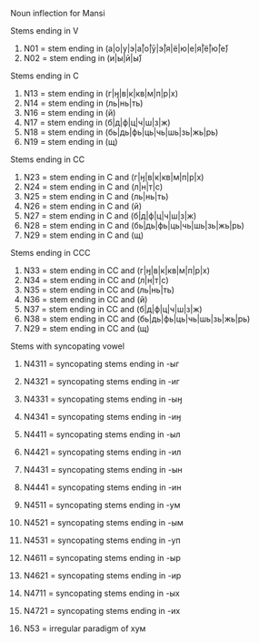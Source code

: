 Noun inflection for Mansi

Stems ending in V
1. N01 = stem ending in (а|о|у|э|а̄|о̄|ӯ|э̄|я|ё|ю|е|я̄|ё̄|ю̄|е̄)
1. N02 = stem ending in (и|ы|ӣ|ы̄)

Stems ending in C
1. N13 = stem ending in (г|ӈ|в|к|кв|м|п|р|х)
1. N14 = stem ending in (ль|нь|ть)
1. N16 = stem ending in (й)
1. N17 = stem ending in (б|д|ф|ц|ч|ш|з|ж)
1. N18 = stem ending in (бь|дь|фь|ць|чь|шь|зь|жь|рь)
1. N19 = stem ending in (щ)

Stems ending in CC
1. N23 = stem ending in C and (г|ӈ|в|к|кв|м|п|р|х)
1. N24 = stem ending in C and (л|н|т|с)
1. N25 = stem ending in C and (ль|нь|ть)
1. N26 = stem ending in C and (й)
1. N27 = stem ending in C and (б|д|ф|ц|ч|ш|з|ж)
1. N28 = stem ending in C and (бь|дь|фь|ць|чь|шь|зь|жь|рь)
1. N29 = stem ending in C and (щ)

Stems ending in CCC
1. N33 = stem ending in CC and (г|ӈ|в|к|кв|м|п|р|х)
1. N34 = stem ending in CC and (л|н|т|с)
1. N35 = stem ending in CC and (ль|нь|ть)
1. N36 = stem ending in CC and (й)
1. N37 = stem ending in CC and (б|д|ф|ц|ч|ш|з|ж)
1. N38 = stem ending in CC and (бь|дь|фь|ць|чь|шь|зь|жь|рь)
1. N29 = stem ending in CC and (щ)

Stems with syncopating vowel
1. N4311 = syncopating stems ending in -ыг
1. N4321 = syncopating stems ending in -иг
1. N4331 = syncopating stems ending in -ыӈ
1. N4341 = syncopating stems ending in -иӈ
1. N4411 = syncopating stems ending in -ыл
1. N4421 = syncopating stems ending in -ил
1. N4431 = syncopating stems ending in -ын
1. N4441 = syncopating stems ending in -ин
1. N4511 = syncopating stems ending in -ум
1. N4521 = syncopating stems ending in -ым
1. N4531 = syncopating stems ending in -уп
1. N4611 = syncopating stems ending in -ыр
1. N4621 = syncopating stems ending in -ир
1. N4711 = syncopating stems ending in -ых
1. N4721 = syncopating stems ending in -их

1. N53 = irregular paradigm of хум





































